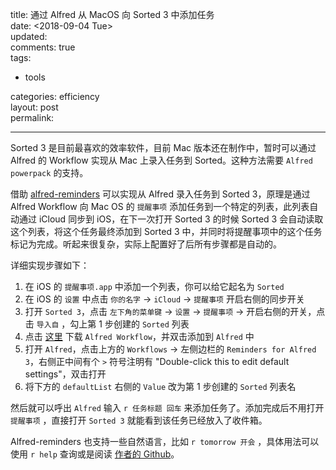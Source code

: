 title: 通过 Alfred 从 MacOS 向 Sorted 3 中添加任务  
date: <span class="timestamp-wrapper"><span class="timestamp">&lt;2018-09-04 Tue&gt;</span></span>  
updated:  
comments: true  
tags:  

-   tools

categories: efficiency  
layout: post  
permalink:  

---

Sorted 3 是目前最喜欢的效率软件，目前 Mac 版本还在制作中，暂时可以通过 Alfred 的 Workflow 实现从 Mac 上录入任务到 Sorted。这种方法需要 `Alfred powerpack` 的支持。  

借助 [alfred-reminders](https://github.com/surrealroad/alfred-reminders/blob/master/README.md) 可以实现从 Alfred 录入任务到 Sorted 3，原理是通过 Alfred Workflow 向 Mac OS 的 `提醒事项` 添加任务到一个特定的列表，此列表自动通过 iCloud 同步到 iOS，在下一次打开 Sorted 3 的时候 Sorted 3 会自动读取这个列表，将这个任务最终添加到 Sorted 3 中，并同时将提醒事项中的这个任务标记为完成。听起来很复杂，实际上配置好了后所有步骤都是自动的。  

详细实现步骤如下：  

1.  在 iOS 的 `提醒事项.app` 中添加一个列表，你可以给它起名为 `Sorted`
2.  在 iOS 的 `设置` 中点击 `你的名字` → `iCloud` → `提醒事项` 开启右侧的同步开关
3.  打开 `Sorted 3`，点击 `左下角的菜单键` → `设置` → `提醒事项` → 开启右侧的开关，点击 `导入自` ，勾上第 1 步创建的 `Sorted` 列表
4.  点击 [这里](https://github.com/surrealroad/alfred-reminders/releases/download/v74/Reminders.alfredworkflow) 下载 `Alfred Workflow`，并双击添加到 `Alfred` 中
5.  打开 `Alfred`，点击上方的 `Workflows` → 左侧边栏的 `Reminders for Alfred 3`，右侧正中间有个 `>` 符号注明有 "Double-click this to edit default settings"，双击打开
6.  将下方的 `defaultList` 右侧的 `Value` 改为第 1 步创建的 `Sorted` 列表名

然后就可以呼出 `Alfred` 输入 `r 任务标题 回车` 来添加任务了。添加完成后不用打开 `提醒事项` ，直接打开 `Sorted 3` 就能看到该任务已经放入了收件箱。  

Alfred-reminders 也支持一些自然语言，比如 `r tomorrow 开会` ，具体用法可以使用 `r help` 查询或是阅读 [作者的 Github](https://github.com/surrealroad/alfred-reminders/tree/v74)。  
